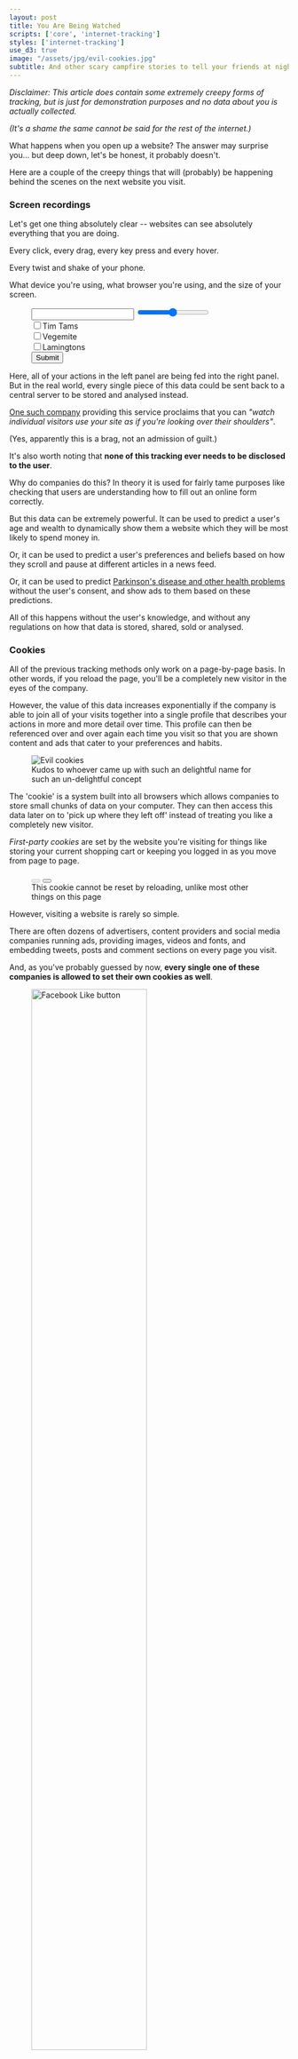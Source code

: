 ```yaml
---
layout: post
title: You Are Being Watched
scripts: ['core', 'internet-tracking']
styles: ['internet-tracking']
use_d3: true
image: "/assets/jpg/evil-cookies.jpg"
subtitle: And other scary campfire stories to tell your friends at night
---
```


_Disclaimer: This article does contain some extremely creepy forms of tracking, but is just for demonstration purposes and no data about you is actually collected._

_(It's a shame the same cannot be said for the rest of the internet.)_

What happens when you open up a website? The answer may surprise you... but deep down, let's be honest, it probably doesn't.

Here are a couple of the creepy things that will (probably) be happening behind the scenes on the next website you visit.

### Screen recordings

Let's get one thing absolutely clear -- websites can see absolutely everything that you are doing.

Every click, every drag, every key press and every hover.

Every twist and shake of your phone.

What device you're using<span id="os-gag"></span>, what browser you're using<span id="browser-gag"></span>, and the size of your screen<span id="screen-size-gag"></span>.

<figure>
<div id="form-example" class="figure-group">
    <div class="diagram">
        <input type="text" class="form-control form-control-sm form-example-text">
        <input type="range" class="form-example-range">
        <div class="checkbox-group"><input type="checkbox" class="form-example-checkbox1"><label>Tim Tams</label></div>
        <div class="checkbox-group"><input type="checkbox" class="form-example-checkbox2"><label>Vegemite</label></div>
        <div class="checkbox-group"><input type="checkbox" class="form-example-checkbox3"><label>Lamingtons</label></div>
        <button type="button" class="btn btn-success btn-sm form-example-button last">Submit</button>
    </div>
</div>
</figure>

Here, all of your actions in the left panel are being fed into the right panel. But in the real world, every single piece of this data could be sent back to a central server to be stored and analysed instead.

[One such company](https://www.inspectlet.com) providing this service proclaims that you can _"watch individual visitors use your site as if you're looking over their shoulders"_.

(Yes, apparently this is a brag, not an admission of guilt.)

It's also worth noting that **none of this tracking ever needs to be disclosed to the user**. 

Why do companies do this? In theory it is used for fairly tame purposes like checking that users are understanding how to fill out an online form correctly.

But this data can be extremely powerful. It can be used to predict a user's age and wealth to dynamically show them a website which they will be most likely to spend money in.

Or, it can be used to predict a user's preferences and beliefs based on how they scroll and pause at different articles in a news feed.

Or, it can be used to predict [Parkinson's disease and other health problems](https://medium.com/stanford-magazine/your-computer-may-know-you-have-parkinsons-shall-it-tell-you-e8f8907f4595) without the user's consent, and show ads to them based on these predictions.

All of this happens without the user's knowledge, and without any regulations on how that data is stored, shared, sold or analysed.

### Cookies

All of the previous tracking methods only work on a page-by-page basis. In other words, if you reload the page, you'll be a completely new visitor in the eyes of the company.

However, the value of this data increases exponentially if the company is able to join all of your visits together into a single profile that describes your actions in more and more detail over time. This profile can then be referenced over and over again each time you visit so that you are shown content and ads that cater to your preferences and habits. 

<figure>
<img src="/assets/jpg/evil-cookies.jpg" alt="Evil cookies" class="diagram">
<figcaption class="caption">
<!-- <p class="caption"> -->
Kudos to whoever came up with such an delightful name for such an un-delightful concept
<!-- </p> -->
</figcaption>
</figure>

The 'cookie' is a system built into all browsers which allows companies to store small chunks of data on your computer. They can then access this data later on to 'pick up where they left off' instead of treating you like a completely new visitor.

_First-party cookies_ are set by the website you're visiting for things like storing your current shopping cart or keeping you logged in as you move from page to page. 

<figure class="cookie-buttons">
<button type="button" class="btn btn-lg btn-success set-cookie" id="set-cookie" disabled></button>
<button type="button" class="btn btn-sm hidden delete-cookie" id="delete-cookie"></button>
<figcaption class="caption">
This cookie cannot be reset by reloading, unlike most other things on this page
</figcaption>
</figure>

However, visiting a website is rarely so simple.

There are often dozens of advertisers, content providers and social media companies running ads, providing images, videos and fonts, and embedding tweets, posts and comment sections on every page you visit.

And, as you've probably guessed by now, **every single one of these companies is allowed to set their own cookies as well**.

<figure id="facebook-like">
<img src="/assets/png/facebook-like-button.png" alt="Facebook Like button" style="width:70%;margin:0 auto">
<figcaption>
<p class="caption">
A Facebook 'Like' button tracks you and relays information back to Facebook, even if you don't actually click the button or have a Facebook account
</p>
</figcaption>
</figure>

This is a particularly powerful tool for large companies like Google, Twitter and Facebook who have fingers in the proverbial pies of millions of websites. They can use this huge mesh of websites to watch users hop across the internet, learning more about each user's preferences, behaviours and interests as they browse. 

For example, see which websites in Facebook's tracking mesh are tracking you [here](https://www.facebook.com/off_facebook_activity/activity_list).

In some positive news, **the browsers Firefox and Safari now block third-party cookies by default**, and severely limit the remaining ones, making it impossible for you to be tracked via this method. 

Users are also protected by legislation [in Europe](https://gdpr.eu/cookies/) and, to a lesser degree, [in California](https://oag.ca.gov/privacy/ccpa). However, most of the world remains in a digital Wild West when they roam the internet. 

### Fingerprinting

Cookies are just one technique companies use to track their users. After all, what happens when a user clears their cookies? Switches browser? Disables third-party cookies entirely? Instead, companies can resort to _fingerprinting_ their users.

When you visit a website, it is able to see a whole range of information about your device. Some of it is obviously important, like your screen size and your default language, but it also sees much more obscure details like your speakers' decibel range and your device's default fonts.

This information is all assembled into a 'fingerprint' - a list of precise settings and parameters which make your device unique. Any company that knows this fingerprint will be able to recognise you any time you open their website, and show you content accordingly.

(You can see what your fingerprint looks like [here](https://amiunique.org/fp).)

Fingerprints are much harder to remove than cookies. This makes them a valuable commodity to advertising companies, who go to extreme lengths to 'fingerprint' users in ever-increasing detail.

For instance, [one strategy](https://www.usenix.org/conference/usenixsecurity19/presentation/shusterman) takes advantage of the computer's caching system by testing which sections of memory have been used recently and which haven't.

[Another strategy](https://sensorid.cl.cam.ac.uk/) monitors an iPhone's exact acceleration and orientation when held in the owner's hand to determine exactly how each iPhone's gyroscope and accelerometer were calibrated when it was built, uniquely identifying it.

Fingeprints can also be combined with other strategies to become even more valuable. If two fingerprinted devices are often using the same IP address or logged into the same accounts, they are probably owned by the same user. These fingerprints can therefore be connected to create an even more detailed profile of that user.

There are no easy solutions here since every new technological development, like memory caches and gyroscopes, can become new potential targets for fingerprinting.

We are locked in an arms race to protect ourselves against emerging fingerprinting strategies. And so far, we are probably losing. 

<figure>
{% include svg.html id="svg1" class="no-outline" %}
<figcaption><p class="caption">
Have you skipped anything on this page yet, by the way?
</p></figcaption>
</figure>

### A/B tests

Who's to say all the visitors to a website need to be shown the same website?

Instead, every visit can be an opportunity to experiment on users in a process called _A/B testing_. 

For example, let's say you're designing a new website and you want to place an ad in the spot which will be clicked on most often. Instead of surveying your users explicitly, you can run a simple experiment:
1. Split your users into group A and group B
1. Show each half a different version of the website
1. Watch each group to determine which version produces the most ad clicks

I actually have a small confession to make -- _you're part of an A/B test right now_.

You were shown a button to reset the pointless cookie above:

<figure class="cookie-buttons">
<button type="button" class="btn btn-sm delete-cookie" id="my-delete-button"></button>
</figure>

However, there's actually another version of that button:

<figure class="cookie-buttons">
<button type="button" class="btn btn-sm delete-cookie" id="other-delete-button"></button>
</figure>

You are randomly assigned your button when you opened the page, and your interactions with it are compared to every other reader's interactions to determine _which group is more likely to keep the pointless cookie on their computer_. Here are the live results:

<figure>
{% include svg.html id="svg2" class="no-outline svg-chart" %}
<div id="ab-test-axis-labels" class="diagram no-outline">
    <div></div>
    <button type="button" class="btn btn-outline-secondary btn-sm">Undo</button>
    <div></div>
    <button type="button" class="btn btn-danger btn-sm hidden">Clean up</button>
    <div></div>
    <div id="ab-test-axis-cover"></div>
</div>
</figure>

This A/B test has been designed to only track a meaningless metric and keep all of your personal information on your device, but in a real A/B test, your interactions would be partnered with detailed website-usage information, cookie trackers and fingerprint data to learn as much about you as possible.

(It's also usually recommended you don't tell your subjects what's happening mid-experiment...)

A/B testing has been used to optimise every aspects of websites: the order of menu bar items, font sizes, spacing between paragraphs, the ads you are served, the prices of items in a shop, and more.

It can be used to optimise less tangible things as well, like the addictiveness of a feed, what tone and phrasing to use in an email asking users to upgrade their account, or how long to set the timer for a _"Limited time only!"_ shop discount.

Unlike research in a university, **no ethics board or regulator is required to approve or monitor these experiments**.

For instance, [Facebook conducted an experiment](https://www.pnas.org/content/pnas/111/24/8788.full.pdf) on almost 700,000 users for a week in 2012 by deliberately removing either happy or sad posts from the feeds of subjects to see how it would influence what they wrote in Facebook posts later on.

> When positive expressions were reduced, people produced fewer positive posts and more negative posts; when negative expressions were reduced, the opposite pattern occurred. These results indicate that emotions expressed by others on Facebook influence our own emotions, constituting experimental evidence for massive-scale contagion via social networks.

In 2014, the dating site OKCupid [published results from an experiment](https://www.gwern.net/docs/psychology/okcupid/weexperimentonhumanbeings.html) where it tampered with the _'match percentage'_ shown to its users for each of their matches:

> We asked: does the displayed match percentage cause [...] people to actually like each other? As far as we can measure, yes, it does. When we tell people they are a good match, they act as if they are. Even when they should be wrong for each other.

The ethics of experimenting on these users' emotions was widely criticised back in 2014. However, seven years on, very little has changed -- you're probably still being experimented on every single day.

The only difference now is that companies have learnt not to publicly broadcast their more dubious experiments quite so much.

### Original Sin

There is a pattern in all of these forms of creepiness on the internet. _Advertising._

[The inventor of the popup ad](https://www.theatlantic.com/technology/archive/2014/08/advertising-is-the-internets-original-sin/376041/) now calls advertising the internet's _"Original Sin"_ -- it has shaped the technology, the industries and our experience of the internet irreversibly.

It incentivises companies to experiment on their users to create more addictive websites that users will scroll through for as long as possible.

It forces companies to choose how ethical they can bear to be, in the full knowledge that the less ethical they are, the more detailed their user profiles could become and the more revenue they could produce.

And it means that **it is no longer in very many people's interest for users of the internet to actually know how it works**. The more users know, the better equipped they would be to protect themselves.

Instead, it is more profitable for the internet to seem like 'magic', all while you are being monitored, tracked and experimented on without your knowledge. 

Try not to think about it too much next time you click on a link.